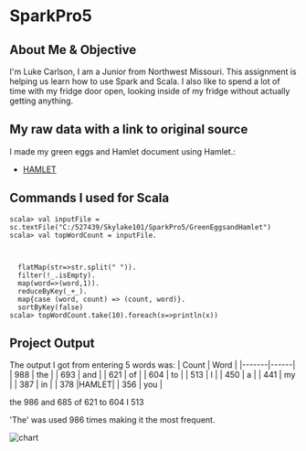 # SparkPro5

## About Me & Objective
I'm Luke Carlson, I am a Junior from Northwest Missouri. This assignment is helping us learn how to use Spark and Scala. I also like to spend a lot of time with my fridge door open, looking inside of my fridge without actually getting anything.

## My raw data with a link to original source
I made my green eggs and Hamlet document using Hamlet.:
- [HAMLET](http://shakespeare.mit.edu/hamlet/full.html "Website for Hamlet")

## Commands I used for Scala
```
scala> val inputFile = sc.textFile("C:/527439/Skylake101/SparkPro5/GreenEggsandHamlet")
scala> val topWordCount = inputFile.



  flatMap(str=>str.split(" ")).
  filter(!_.isEmpty).
  map(word=>(word,1)).
  reduceByKey(_+_).
  map{case (word, count) => (count, word)}.
  sortByKey(false)
scala> topWordCount.take(10).foreach(x=>println(x))
```

## Project Output
The output I got from entering 5 words was:
| Count | Word |
|-------|------|
| 988   | the  |
| 693   | and  |
| 621   | of   |
| 604   | to   |
| 513   | I    |
| 450   | a    |
| 441   | my   |
| 387   | in   |
| 378   |HAMLET|
| 356   | you  |



the	986
and	685
of	621
to	604
I	513

'The' was used 986 times making it the most frequent.

![chart](https://github.com/Skylake101/SparkPro5/blob/master/FrequencyTable.jpg)
